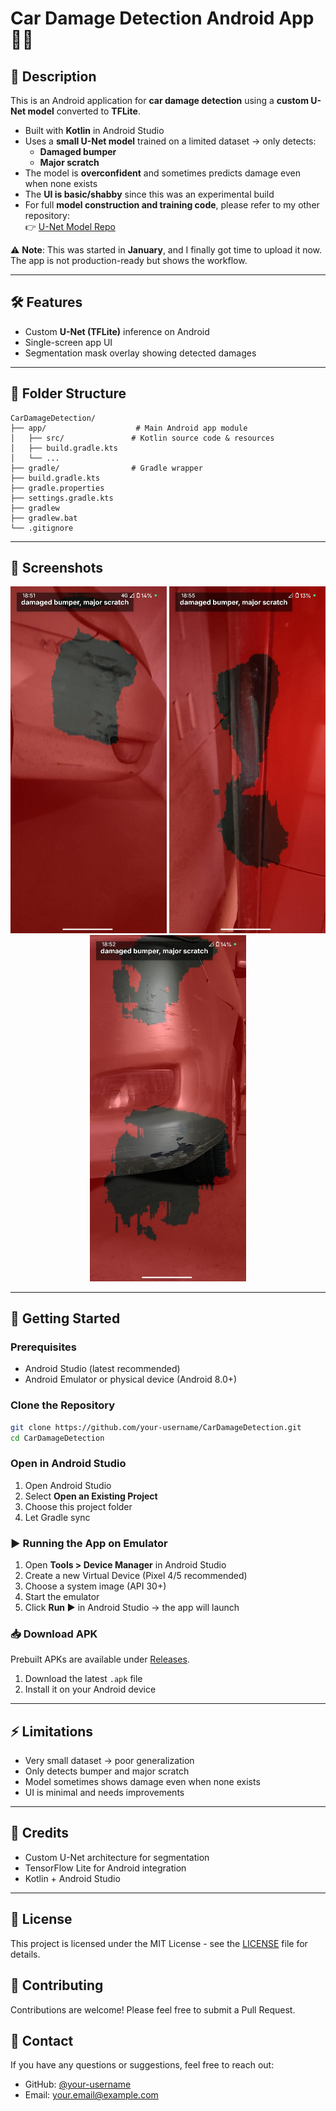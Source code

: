 # Car Damage Detection Android App 🚗🔧

## 📖 Description

This is an Android application for **car damage detection** using a **custom U-Net model** converted to **TFLite**.

- Built with **Kotlin** in Android Studio
- Uses a **small U-Net model** trained on a limited dataset → only detects:
  - **Damaged bumper**
  - **Major scratch**
- The model is **overconfident** and sometimes predicts damage even when none exists
- The **UI is basic/shabby** since this was an experimental build
- For full **model construction and training code**, please refer to my other repository:  
  👉 [U-Net Model Repo](https://github.com/your-username/your-unet-repo)

⚠️ **Note**: This was started in **January**, and I finally got time to upload it now. The app is not production-ready but shows the workflow.

---

## 🛠 Features

- Custom **U-Net (TFLite)** inference on Android
- Single-screen app UI
- Segmentation mask overlay showing detected damages

---

## 📂 Folder Structure

```
CarDamageDetection/
├── app/                    # Main Android app module
│   ├── src/               # Kotlin source code & resources
│   ├── build.gradle.kts
│   └── ...
├── gradle/                # Gradle wrapper
├── build.gradle.kts
├── gradle.properties
├── settings.gradle.kts
├── gradlew
├── gradlew.bat
└── .gitignore
```

---

## 📸 Screenshots

<p align="center">
  <img src="screenshots/IMG-20250829-WA0018.jpg" width="250" alt="image1" />
  <img src="screenshots/IMG-20250829-WA0027.jpg" width="250" alt="image2" />
  <img src="screenshots/IMG-20250829-WA0022.jpg" width="250" alt="image3" />
</p>


---

## 🚀 Getting Started

### Prerequisites

- Android Studio (latest recommended)
- Android Emulator or physical device (Android 8.0+)

### Clone the Repository

```bash
git clone https://github.com/your-username/CarDamageDetection.git
cd CarDamageDetection
```

### Open in Android Studio

1. Open Android Studio
2. Select **Open an Existing Project**
3. Choose this project folder
4. Let Gradle sync

### ▶️ Running the App on Emulator

1. Open **Tools > Device Manager** in Android Studio
2. Create a new Virtual Device (Pixel 4/5 recommended)
3. Choose a system image (API 30+)
4. Start the emulator
5. Click **Run ▶️** in Android Studio → the app will launch

### 📥 Download APK

Prebuilt APKs are available under [Releases](https://github.com/your-username/CarDamageDetection/releases).

1. Download the latest `.apk` file
2. Install it on your Android device

---

## ⚡ Limitations

- Very small dataset → poor generalization
- Only detects bumper and major scratch
- Model sometimes shows damage even when none exists
- UI is minimal and needs improvements

---

## 🙌 Credits

- Custom U-Net architecture for segmentation
- TensorFlow Lite for Android integration
- Kotlin + Android Studio

---

## 📄 License

This project is licensed under the MIT License - see the [LICENSE](LICENSE) file for details.

## 🤝 Contributing

Contributions are welcome! Please feel free to submit a Pull Request.

## 📧 Contact

If you have any questions or suggestions, feel free to reach out:
- GitHub: [@your-username](https://github.com/your-username)
- Email: your.email@example.com
